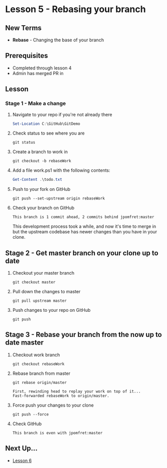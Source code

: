 # Lesson 5 - Rebasing your branch

## New Terms
- **Rebase** - Changing the base of your branch

## Prerequisites
- Completed through lesson 4
- Admin has merged PR in

## Lesson

### Stage 1 - Make a change

1. Navigate to your repo if you're not already there
    ``` PowerShell
    Set-Location C:\GitHub\GitDemo
    ```

2. Check status to see where you are
    ```
    git status
    ```

3. Create a branch to work in
    ```
    git checkout -b rebaseWork
    ```

4. Add a file work.ps1 with the following contents:

    ``` PowerShell
    Get-Content .\todo.txt
    ```

5.  Push to your fork on GitHub
    ```
    git push --set-upstream origin rebaseWork

6.  Check your branch on GitHub
    ```
    This branch is 1 commit ahead, 2 commits behind jpomfret:master
    ```

    This development process took a while, and now it's time to merge in but the upstream codebase has newer changes than you have in your clone.

## Stage 2 - Get master branch on your clone up to date

1. Checkout your master branch
    ```
    git checkout master
    ```

2. Pull down the changes to master
    ```
    git pull upstream master
    ```

3. Push changes to your repo on GitHub
    ```
    git push
    ```

## Stage 3 - Rebase your branch from the now up to date master

1. Checkout work branch
    ```
    git checkout rebaseWork
    ```

2. Rebase branch from master
    ```
    git rebase origin/master
    ```

    ```
    First, rewinding head to replay your work on top of it...
    Fast-forwarded rebaseWork to origin/master.
    ```

3.  Force push your changes to your clone
    ```
    git push --force
    ```

4.  Check GitHub

    ```
    This branch is even with jpomfret:master
    ```

## Next Up...
- [Lesson 6](../Lessons/Lesson6.md)
